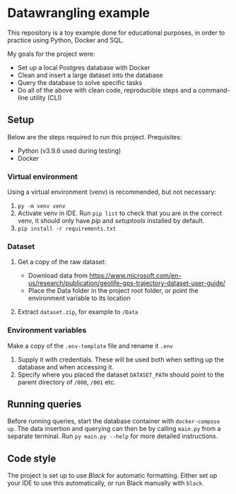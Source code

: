 # Datawrangling example

This repository is a toy example done for educational purposes,
in order to practice using Python, Docker and SQL.

My goals for the project were:

- Set up a local Postgres database with Docker
- Clean and insert a large dataset into the database
- Query the database to solve specific tasks
- Do all of the above with clean code, reproducible steps and a command-line utility (CLI)

## Setup

Below are the steps required to run this project. Prequisites:

- Python (v3.9.6 used during testing)
- Docker

### Virtual environment

Using a virtual environment (venv) is recommended, but not necessary:

1. `py -m venv venv`
2. Activate venv in IDE. Run `pip list` to check that you are in the correct venv, it should only have _pip_ and _setuptools_ installed by default.
3. `pip install -r requirements.txt`

### Dataset

1. Get a copy of the raw dataset:

   - Download data from https://www.microsoft.com/en-us/research/publication/geolife-gps-trajectory-dataset-user-guide/
   - Place the Data folder in the project root folder, or point the environment variable to its location

1. Extract `dataset.zip`, for example to `/Data`

### Environment variables

Make a copy of the `.env-template` file and rename it `.env`

1. Supply it with credentials. These will be used both when setting up the
   database and when accessing it.
2. Specify where you placed the dataset `DATASET_PATH` should point to the parent directory of `/000`, `/001` etc.

## Running queries

Before running queries, start the database container with `docker-compose up`.
The data insertion and querying can then be by calling `main.py` from a separate terminal.
Run `py main.py --help` for more detailed instructions.

## Code style

The project is set up to use _Black_ for automatic formatting.
Either set up your IDE to use this automatically, or run Black manually with `black`.
